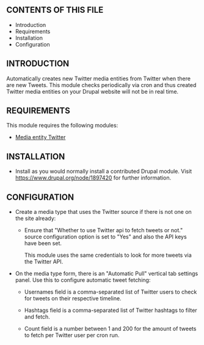 ## CONTENTS OF THIS FILE

- Introduction
- Requirements
- Installation
- Configuration

## INTRODUCTION

Automatically creates new Twitter media entities from Twitter when there are new
Tweets. This module checks periodically via cron and thus created Twitter media
entities on your Drupal website will not be in real time.

## REQUIREMENTS

This module requires the following modules:

- [Media entity Twitter](https://www.drupal.org/project/media_entity_twitter)

## INSTALLATION

- Install as you would normally install a contributed Drupal module. Visit
  https://www.drupal.org/node/1897420 for further information.

## CONFIGURATION

- Create a media type that uses the Twitter source if there is not one on the
  site already:

  - Ensure that "Whether to use Twitter api to fetch tweets or not." source
    configuration option is set to "Yes" and also the API keys have been set.

    This module uses the same credentials to look for more tweets via the
    Twitter API.

- On the media type form, there is an "Automatic Pull" vertical tab settings
  panel. Use this to configure automatic tweet fetching:

  - Usernames field is a comma-separated list of Twitter users to check for
    tweets on their respective timeline.

  - Hashtags field is a comma-separated list of Twitter hashtags to filter
    and fetch.

  - Count field is a number between 1 and 200 for the amount of tweets to fetch
    per Twitter user per cron run.
